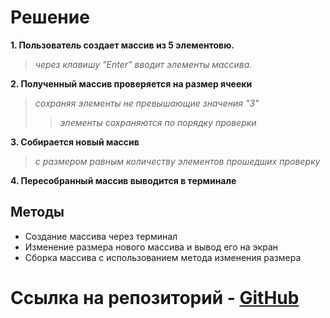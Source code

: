# Решение
**1. Пользователь создает массив из 5 элементовю.**
>*через клавишу "Enter" вводит элементы массива.*

**2. Полученный массив проверяется на размер ячееки**
>*сохраняя элементы не превышающие значения "3"*
>>*элементы сохраняются по порядку проверки*

**3. Собирается новый массив**
>*с размером равным количеству элементов прошедших проверку*

**4. Пересобранный массив выводится в терминале**

## Методы
* Создание массива через терминал
* Изменение размера нового массива и вывод его на экран
* Сборка массива с использованием метода изменения размера

# Ссылка на репозиторий - [GitHub](https://github.com/AleksandrKannika/testWork/tree/main/work)